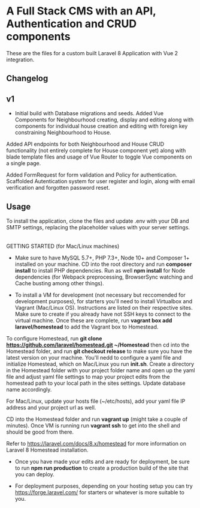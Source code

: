# A Full Stack CMS with an API, Authentication and CRUD components

These are the files for a custom built Laravel 8 Application with Vue 2 integration.

## Changelog

## v1
* Initial build with Database migrations and seeds. Added Vue Components for Neighbourhood creating, display and editing along with components for individual house creation and editing with foreign key constraining Neighbourhood to House.

Added API endpoints for both Neighbourhood and House CRUD functionality (not entirely complete for House component yet) along with blade template files and usage of Vue Router to toggle Vue components on a single page.

Added FormRequest for form validation and Policy for authentication. Scaffolded Autentication system for user register and login, along with email verification and forgotten password reset.

## Usage

To install the application, clone the files and update .env with your DB and SMTP settings, replacing the placeholder values with your server settings.

######

GETTING STARTED (for Mac/Linux machines)

* Make sure to have MySQL 5.7+, PHP 7.3+, Node 10+ and Composer 1+ installed on your machine. CD into the root directory and run **composer install** to install PHP dependencies. Run as well **npm install** for Node dependencies (for Webpack preprocessing, BrowserSync watching and Cache busting among other things).

* To install a VM for development (not necessary but reccomended for development purposes), for starters you'll need to install Virtualbox and Vagrant (Mac/Linux OS). Instructions are listed on their respective sites. Make sure to create if you already have not SSH keys to connect to the virtual machine. Once these are complete, run **vagrant box add laravel/homestead** to add the Vagrant box to Homestead.

To configure Homestead, run **git clone https://github.com/laravel/homestead.git ~/Homestead** then cd into the Homestead folder, and run **git checkout release** to make sure you have the latest version on your machine. You'll nedd to configure a yaml file and initialize Homestead, which on Mac/Linux you run **init.sh**. Create a directory in the Homestead folder with your project folder name and open up the yaml file and adjust yaml file settings to map your project edits from the homestead path to your local path in the sites settings. Update database name accordingly.

For Mac/Linux, update your hosts file (~/etc/hosts), add your yaml file IP address and your project url as well.

CD into the Homestead folder and run **vagrant up** (might take a couple of minutes). Once VM is running run **vagrant ssh** to get into the shell and should be good from there.

Refer to https://laravel.com/docs/8.x/homestead for more information on Laravel 8 Homestead installation.

* Once you have made your edits and are ready for deployment, be sure to run **npm run production** to create a production build of the site that you can deploy.

* For deployment purposes, depending on your hosting setup you can try https://forge.laravel.com/ for starters or whatever is more suitable to you.